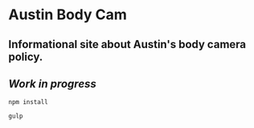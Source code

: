 # Austin Body Cam
## Informational site about Austin's body camera policy.
## _Work in progress_

`npm install`

`gulp`
